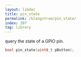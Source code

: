 ```yaml
---
layout: libdoc
title: pin_state
permalink: /klangstrom/pin_state/
index: 207
tag: library
---
```


query the state of a GPIO pin.

```c
bool pin_state(uint8_t pButton);
```
